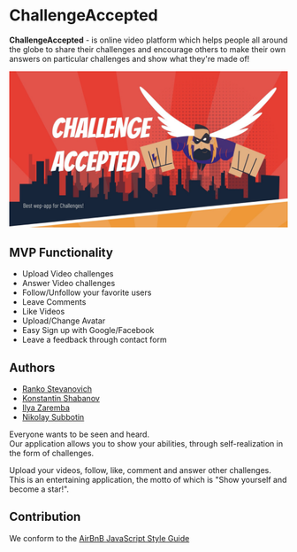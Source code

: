 # ChallengeAccepted

<b>ChallengeAccepted</b> - is online video platform which helps people all around the globe to share their challenges and encourage others to make their own answers on particular challenges and show what they're made of!

<img src="/readme-assets/ChallengeAccepted.jpg" alt="ChallengeAccepted"/> <br>

<h2>MVP Functionality</h2>
<ul>
  <li>Upload Video challenges</li>
  <li>Answer Video challenges</li>
  <li>Follow/Unfollow your favorite users</li>
  <li>Leave Comments</li>
  <li>Like Videos</li>
  <li>Upload/Change Avatar</li>
  <li>Easy Sign up with Google/Facebook</li>
  <li>Leave a feedback through contact form</li>
</ul>

<h2>Authors</h2>
<ul>
  <li><a href="https://github.com/Ranko95">Ranko Stevanovich</a></li>
  <li><a href="https://github.com/NewbieInside">Konstantin Shabanov</a></li>
  <li><a href="https://github.com/zarembais">Ilya Zaremba</a></li>
  <li><a href="https://github.com/NikSubbo">Nikolay Subbotin</a></li>
</ul>

Everyone wants to be seen and heard.<br>
Our application allows you to show your abilities, through self-realization in the form of challenges.

Upload your videos, follow, like, comment and answer other challenges.<br>
This is an entertaining application, the motto of which is "Show yourself and become a star!".

<h2>Contribution</h2>
We conform to the <a href="https://airbnb.io/projects/javascript/">AirBnB JavaScript Style Guide</a>
